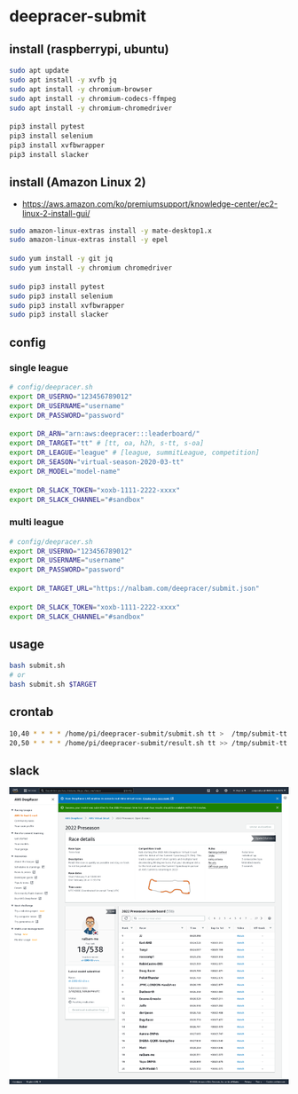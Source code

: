 # deepracer-submit

## install (raspberrypi, ubuntu)

```bash
sudo apt update
sudo apt install -y xvfb jq
sudo apt install -y chromium-browser
sudo apt install -y chromium-codecs-ffmpeg
sudo apt install -y chromium-chromedriver

pip3 install pytest
pip3 install selenium
pip3 install xvfbwrapper
pip3 install slacker
```

## install (Amazon Linux 2)

* <https://aws.amazon.com/ko/premiumsupport/knowledge-center/ec2-linux-2-install-gui/>

```bash
sudo amazon-linux-extras install -y mate-desktop1.x
sudo amazon-linux-extras install -y epel

sudo yum install -y git jq
sudo yum install -y chromium chromedriver

sudo pip3 install pytest
sudo pip3 install selenium
sudo pip3 install xvfbwrapper
sudo pip3 install slacker
```

## config

### single league

```bash
# config/deepracer.sh
export DR_USERNO="123456789012"
export DR_USERNAME="username"
export DR_PASSWORD="password"

export DR_ARN="arn:aws:deepracer:::leaderboard/"
export DR_TARGET="tt" # [tt, oa, h2h, s-tt, s-oa]
export DR_LEAGUE="league" # [league, summitLeague, competition]
export DR_SEASON="virtual-season-2020-03-tt"
export DR_MODEL="model-name"

export DR_SLACK_TOKEN="xoxb-1111-2222-xxxx"
export DR_SLACK_CHANNEL="#sandbox"
```

### multi league

```bash
# config/deepracer.sh
export DR_USERNO="123456789012"
export DR_USERNAME="username"
export DR_PASSWORD="password"

export DR_TARGET_URL="https://nalbam.com/deepracer/submit.json"

export DR_SLACK_TOKEN="xoxb-1111-2222-xxxx"
export DR_SLACK_CHANNEL="#sandbox"
```

## usage

```bash
bash submit.sh
# or
bash submit.sh $TARGET
```

## crontab

```bash
10,40 * * * * /home/pi/deepracer-submit/submit.sh tt >  /tmp/submit-tt.log 2>&1
20,50 * * * * /home/pi/deepracer-submit/result.sh tt >> /tmp/submit-tt.log 2>&1
```

## slack

![submit](./images/submit-tt.png)
